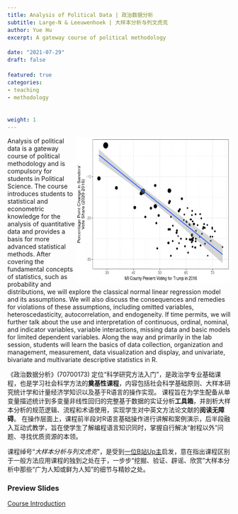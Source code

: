 ```yaml
---
title: Analysis of Political Data | 政治数据分析
subtitle: Large-N & Leeuwenhoek | 大样本分析与列文虎克
author: Yue Hu
excerpt: A gateway course of political methodology

date: "2021-07-29"
draft: false

featured: true
categories:
- teaching
- methodology


weight: 1
---
```


<img src="featured.gif" width = "350" height = "330"  align="right" />

Analysis of political data is a gateway course of political methodology and is compulsory for students in Political Science. 
The course introduces students to statistical and econometric knowledge for the analysis of quantitative data and provides a basis for more advanced statistical methods. 
After covering the fundamental concepts of statistics, such as probability and distributions, we will explore the classical normal linear regression model and its assumptions. 
We will also discuss the consequences and remedies for violations of these assumptions, including omitted variables, heteroscedasticity, autocorrelation, and endogeneity. 
If time permits, we will further talk about the use and interpretation of continuous, ordinal, nominal, and indicator variables, variable interactions, missing data and basic models for limited dependent variables. 
Along the way and primarily in the lab session, students will learn the basics of data collection, organization and management, measurement, data visualization and display, and univariate, bivariate and multivariate descriptive statistics in R.

《政治数据分析》(70700173) 定位“科学研究方法入门”，是政治学专业基础课程，也是学习社会科学方法的**奠基性课程**，内容包括社会科学基础原则、大样本研究统计学和计量经济学知识以及基于R语言的操作实现。
课程旨在为学生配备从单变量描述统计到多变量非线性回归的完整基于数据的实证分析**工具箱**，并剖析大样本分析的规范逻辑、流程和术语使用，实现学生对中英文方法论文献的**阅读无障碍**。
在操作层面上，课程前半段对R语言基础操作进行讲解和案例演示，后半段融入互动式教学，旨在使学生了解编程语言知识同时，掌握自行解决“射程以外”问题、寻找优质资源的本领。

课程绰号“*大样本分析与列文虎克*”，是受到[一位B站Up主](https://space.bilibili.com/195312946/favlist?fid=941316546&ftype=create)启发，意在指出课程区别于一般方法应用课程的独到之处在于，一步步“挖掘、验证、辟谣、欣赏”大样本分析中那些“广为人知或鲜为人知”的细节与精妙之处。


### Preview Slides

[Course Introduction](https://sammo3182.github.io/slides_gh/slides/courses/analysisOfPoliticalData/01_courseIntro.html)


